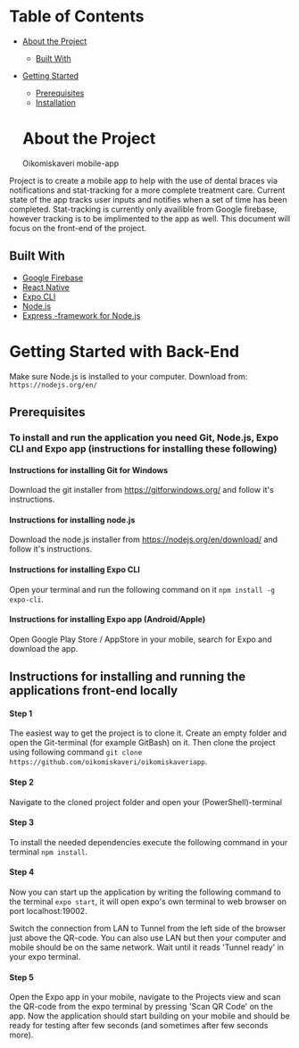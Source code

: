<!-- TABLE OF CONTENTS -->
# Table of Contents

* [About the Project](#about-the-project)
  * [Built With](#built-with)
* [Getting Started](#getting-started-with-back-end)
  * [Prerequisites](#prerequisites)
  * [Installation](#instructions-for-installing-and-running-the-applications-front-end-locally)
  
  <!-- ABOUT THE PROJECT -->
  # About the Project
  Oikomiskaveri mobile-app
  
Project is to create a mobile app to help with the use of dental braces via notifications and stat-tracking for a more complete treatment care. Current state of the app tracks user inputs and notifies when a set of time has been completed. Stat-tracking is currently only availible from Google firebase, however tracking is to be implimented to the app as well. This document will focus on the front-end of the project.
  
  <!-- Build With -->
## Built With
* [Google Firebase](https://firebase.google.com/)
* [React Native](https://reactnative.dev/)
* [Expo CLI](https://expo.io/)
* [Node.js](https://nodejs.org/en/)
* [Express -framework for Node.js](https://expressjs.com/)

<!-- GETTING STARTED -->
# Getting Started with Back-End

Make sure Node.js is installed to your computer. Download from: `https://nodejs.org/en/`

## Prerequisites

### To install and run the application you need Git, Node.js, Expo CLI and Expo app (instructions for installing these following)

#### Instructions for installing Git for Windows
Download the git installer from https://gitforwindows.org/ and follow it's instructions.

#### Instructions for installing node.js
Download the node.js installer from https://nodejs.org/en/download/ and follow it's instructions.

#### Instructions for installing Expo CLI
Open your terminal and run the following command on it `npm install -g expo-cli`.

#### Instructions for installing Expo app (Android/Apple)
Open Google Play Store / AppStore in your mobile, search for Expo and download the app.

## Instructions for installing and running the applications front-end locally

#### Step 1
The easiest way to get the project is to clone it. Create an empty folder and open the Git-terminal (for example GitBash) on it. Then clone the project using following command `git clone https://github.com/oikomiskaveri/oikomiskaveriapp`.

#### Step 2
Navigate to the cloned project folder and open your (PowerShell)-terminal

#### Step 3
To install the needed dependencies execute the following command in your terminal `npm install`.

#### Step 4
Now you can start up the application by writing the following command to the terminal `expo start`, it will open expo's own terminal to web browser on port localhost:19002.

Switch the connection from LAN to Tunnel from the left side of the browser just above the QR-code. You can also use LAN but then your computer and mobile should be on the same network. Wait until it reads 'Tunnel ready' in your expo terminal.

#### Step 5
Open the Expo app in your mobile, navigate to the Projects view and scan the QR-code from the expo terminal by pressing 'Scan QR Code' on the app. Now the application should start building on your mobile and should be ready for testing after few seconds (and sometimes after few seconds more).

